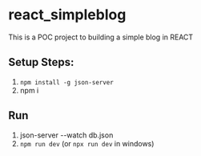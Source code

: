 # react_simpleblog
This is a POC project to building a simple blog in REACT

## Setup Steps:

1. `npm install -g json-server`
2. npm i

## Run

1. json-server --watch db.json
2. `npm run dev` (or `npx run dev` in windows)
